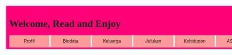 
<html>
<body>
<title>UTS</title>
<style>
.badanutama{
    width:1350px;
    height:auto;
    box-shadow:0px 0px 5px#3796de;
    margin-top:0;
    margin-bottom:0;
    margin-left:auto;
    margin-right:auto;
    vertical-align: middle;
    border: 1;
}
.header{
    background-color:#ff0077;
    text-align:left;
    padding-left:10px;
    height:100px
    z-index:3;
    overflow:hidden;
}
.menu{
    background-color:#ff9a9a;
    height:40px;
    width:100%;
    margin-top:5px;
    margin-bottom:5px;
}
.list_menu{
    float:left;
    margin:0px;
    padding:00px;
    width:100%;
}
.list_menu li{
    padding:10px;
    height:auto;
    list-style-type:none;
    float:left;
    border-right-width:4px;
    border-right-style:solid;
    border-right-color:#FFFFFF;
    width: 110px; text-align:center;
}
.content{
    float:left;
    height:auto;
    background-color:#ebbcda;
    width:1000px;
    padding:5px;
    margin-right:4px;
    font-size:12px;
}
.sidebar{
    height:auto;
    text-align:left;
    width:200px;
    overflow:hidden;
}
.footer{
    clear:both;
    height:20px;
    width:1400px;
    margin-top:0;
    margin-bottom:0;
    margin-left:auto;
    margin-right:auto;
    background-color:#af0052;
    font-size:11px;
    text-align:center;
}
</style>
<div class="badanutama">
    <div class="header">
    <h1><b><font size="6" face="comic sans ms">Welcome, Read and Enjoy</font></b></h1>
    <div class="menu">
        <div class="list_menu">
            <li><a href="Profil.html">Profil</a></li>
            <li><a href="Biodata.html">Biodata</a></li>
            <li><a href="Keluarga.html">Keluarga</a></li>
            <li><a href="Julukan.html">Julukan</a></li>
            <li><a href="Kehidupan.html">Kehidupan</a></li>
            <li><a href="Asroma.html">AS Roma</a></li>
            <li><a href="Chelsea.html">Chelsea</a></li>
            <li><a href="Liverpool.html">Liverpool</a></li>
            <li><a href="Timnas.html">Tim Nasional</a></li>
            <li><a href="Prestasi.html">Prestasi</a></li>
        </div>

    </div>
    </div>
    <div class="content">
        <table width ="500" border="0" align="center">
           
             <tr><td><img src="salah2.jpg" width="500"></td>
             <tr><td><font face="calibri" color="red" size="2"> MOHAMED SALAH</font>
                 <BR><font face="calibri" color="black" size="2">Pemain Sepakbola</font></td>
             </tr>
            </table>
            <br><b><font face="arial" size="4">HALOO SEMUANYAAA...</font></b>
                <br>
                <p align="justify"><font face="arial" size="4">Kalian ingin tahu tentang hal - hal menarik tentang sosok pesepak bola yang terkenal dan hebat dalam 
                melewati lawan hingga mencetak goal asal mesir?, yuk kita simak dan baca disini.<p align="justify">
                <p align="justify">Mudah saja untuk mengagumi Mo Salah dari penampilannya di lapangan. Torehan total 43 gol dalam 47 laga dari semua ajang pada tahun 2018 adalah sesuatu yang tak bisa dilakukan oleh setiap pemain. Sebagai perbandingan saja, Lionel Messi yang disebut-sebut sebagai salah satu pemain terbaik dunia itu mencetak 43 gol dalam jumlah pertandingan yang lebih banyak musim ini yaitu 51.</p>
                 <p align="justify">Efek kehebatan Salah pun berimbas keluar lapangan. Chant para pendukung Liverpool untuknya jadi salah satu contohnya.
                 “If he's good enough for you, he's good enough for me. If he scores another few then I'll be Muslim too.”
                 (“Jika dia cukup bagus untukmu, begitu juga untukku. Kalau dia bikin beberapa gol lagi, aku akan jadi Muslim juga.”) </p></font>
                     
                </ol>
     </div>


    </div>
<div class ="sidebar">
    <h3>Informasi</h3>
    <font color="black"> &uarr;&uarr;&uarr; <br>Baca selengkapnya dengan memilih berbagai menu diatas yaa... </font>
</div>
<div class="footer">
    <font color="white" face="courier"><h2>CREATE BY 202226027</h7></font>
</div>
</div>
</body>
</html>
